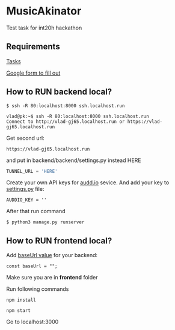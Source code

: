 # MusicAkinator

Test task for int20h hackathon

## Requirements

[Tasks](https://mcusercontent.com/a90be75a5d6a2bb92a394e975/files/04041863-5003-485e-bcb9-580489f0b8ba/Test_task_web.pdf)

[Google form to fill out](https://facebook.us7.list-manage.com/track/click?u=a90be75a5d6a2bb92a394e975&id=99916849c2&e=e27d4d6a92)

## How to RUN backend local?

```
$ ssh -R 80:localhost:8000 ssh.localhost.run

```

```
vlad@pk:~$ ssh -R 80:localhost:8000 ssh.localhost.run
Connect to http://vlad-gj65.localhost.run or https://vlad-gj65.localhost.run

```

Get second url:

```
https://vlad-gj65.localhost.run
```

and put in backend/backend/settings.py instead HERE

```python
TUNNEL_URL = 'HERE'
```

Create your own API keys for [audd.io](https://audd.io/) sevice. And add your key to [settings.py](https://github.com/kotsabiukmv98/MusicAkinator/blob/1a31602dce12e1adee959d8fefb974e383763964/backend/backend/settings.py#L133) file:

```
AUDDIO_KEY = ''
```

After that run command

```
$ python3 manage.py runserver
```

## How to RUN frontend local?

Add [baseUrl value](https://github.com/kotsabiukmv98/MusicAkinator/blob/e593d43a2e140d216efc8e146c641b155e46e592/frontend/src/components/game/Game.jsx#L15) for your backend:

```
const baseUrl = "";
```
Make sure you are in **frontend** folder

Run following commands

```
npm install

npm start

```

Go to localhost:3000
